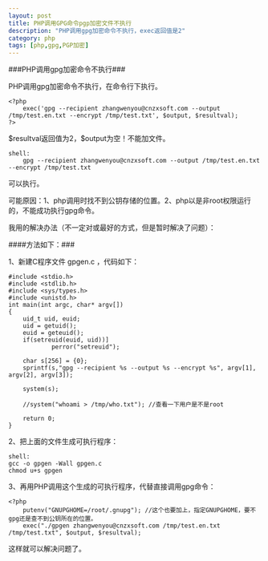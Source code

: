 ```yaml
---
layout: post
title: PHP调用GPG命令pgp加密文件不执行
description: "PHP调用gpg加密命令不执行，exec返回值是2"
category: php
tags: [php,gpg,PGP加密]
---
```

###PHP调用gpg加密命令不执行###
<p>PHP调用gpg加密命令不执行，在命令行下执行。</p>

	<?php
		exec('gpg --recipient zhangwenyou@cnzxsoft.com --output /tmp/test.en.txt --encrypt /tmp/test.txt', $output, $resultval);
	?>

<p>$resultval返回值为2，$output为空！不能加文件。</p>

	shell:
		gpg --recipient zhangwenyou@cnzxsoft.com --output /tmp/test.en.txt --encrypt /tmp/test.txt

<p>可以执行。</p>

<p>可能原因：1、php调用时找不到公钥存储的位置。2、php以是非root权限运行的，不能成功执行gpg命令。</p>

<p>我用的解决办法（不一定对或最好的方式，但是暂时解决了问题）：</p>

####方法如下：###
<p>1、新建C程序文件 gpgen.c ，代码如下：</p>

	#include <stdio.h>
	#include <stdlib.h>
	#include <sys/types.h>
	#include <unistd.h>
	int main(int argc, char* argv[])
	{
        uid_t uid, euid;
        uid = getuid();
        euid = geteuid();
        if(setreuid(euid, uid))]
                perror("setreuid");
        
        char s[256] = {0};
        sprintf(s,"gpg --recipient %s --output %s --encrypt %s", argv[1], argv[2], argv[3]); 
        
        system(s);
        
        //system("whoami > /tmp/who.txt"); //查看一下用户是不是root
        
        return 0;
	}

<p>2、把上面的文件生成可执行程序：</p>

	shell:
	gcc -o gpgen -Wall gpgen.c
	chmod u+s gpgen

<p>3、再用PHP调用这个生成的可执行程序，代替直接调用gpg命令：</p>
	
	<?php
		putenv("GNUPGHOME=/root/.gnupg"); //这个也要加上，指定GNUPGHOME，要不gpg还是查不到公钥所在的位置。
        exec("./gpgen zhangwenyou@cnzxsoft.com /tmp/test.en.txt /tmp/test.txt", $output, $resultval);

<p>这样就可以解决问题了。</p>